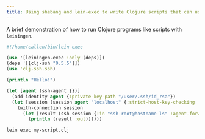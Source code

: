 ```yaml
---
title: Using shebang and lein-exec to write Clojure scripts that can use dependencies
---
```


A brief demonstration of how to run Clojure programs like scripts with `leiningen`.

<!--more-->

``` bash
#!/home/callen/bin/lein exec
```
```clojure
(use '[leiningen.exec :only (deps)])
(deps '[[clj-ssh "0.5.5"]])
(use 'clj-ssh.ssh)

(println "Hello!")

(let [agent (ssh-agent {})]
  (add-identity agent {:private-key-path "/user/.ssh/id_rsa"})
  (let [session (session agent "localhost" {:strict-host-key-checking :no})]
    (with-connection session
      (let [result (ssh session {:in "ssh root@hostname ls" :agent-forwarding true})]
        (println (result :out))))))
```

```bash
lein exec my-script.clj
```
